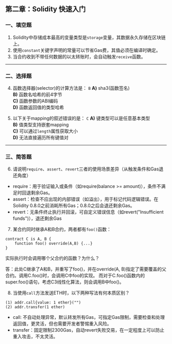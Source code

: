 ## 第二章：Solidity 快速入门

### 一、填空题

1. Solidity中存储成本最高的变量类型是`storage`变量，其数据永久存储在区块链上。  
2. 使用`constant`关键字声明的常量可以节省Gas费，其值必须在编译时确定。  
3. 当合约收到不带任何数据的以太转账时，会自动触发`receive`函数。  

---

### 二、选择题

4. 函数选择器(selector)的计算方法是：  `B`
   **A)** sha3(函数签名)  
   **B)** 函数名哈希的前4字节  
   **C)** 函数参数的ABI编码  
   **D)** 函数返回值的类型哈希  

5. 以下关于mapping的叙述错误的是：  `C`
   **A)** 键类型可以是任意基本类型  
   **B)** 值类型支持嵌套mapping  
   **C)** 可以通过`length`属性获取大小  
   **D)** 无法直接遍历所有键值对  

---

### 三、简答题

6. 请说明`require`、`assert`、`revert`三者的使用场景差异（从触发条件和Gas退还角度）

- require：用于验证输入或条件（如require(balance >= amount)），条件不满足时回退剩余Gas。
- assert：检查不应出现的内部错误（如溢出），用于标记代码逻辑错误。在Solidity 0.8.0之前消耗所有Gas；0.8.0之后会退还剩余Gas。
- revert：无条件终止执行并回滚，可自定义错误信息（如revert("Insufficient funds")），退还剩余Gas

7. 某合约同时继承A和B合约，两者都有`foo()`函数：

```solidity
contract C is A, B {
    function foo() override(A,B) {...}
}
```

实际执行时会调用哪个父合约的函数？为什么？

答：此处C继承了A和B，并重写了foo()，并在override(A, B)指定了需要覆盖的父合约。调用C.foo()时，会调用C中foo的实现。
而对于C.foo()函数内的super.foo()语句，考虑C3线性化算法，则会调用B中foo()。

8. 当使用`call`方法发送ETH时，以下两种写法有何本质区别？

```solidity
(1) addr.call{value: 1 ether}("")
(2) addr.transfer(1 ether)
```

- call: 不自动处理异常，默认转发所有Gas，可指定Gas限制，需要检查和处理返回值，更灵活，但也需要开发者警惕重入风险。
- transfer：固定限制2300Gas，自动revert失败交易，在一定程度上可以防止重入攻击，不太灵活。